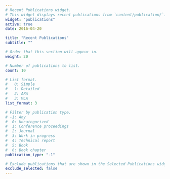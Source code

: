 ```yaml
---
# Recent Publications widget.
# This widget displays recent publications from `content/publication/`.
widget: "publications"
active: true
date: 2016-04-20

title: "Recent Publications"
subtitle: ""

# Order that this section will appear in.
weight: 20

# Number of publications to list.
count: 10

# List format.
#   0: Simple
#   1: Detailed
#   2: APA
#   3: MLA
list_format: 3

# Filter by publication type.
# -1: Any
#  0: Uncategorized
#  1: Conference proceedings
#  2: Journal
#  3: Work in progress
#  4: Technical report
#  5: Book
#  6: Book chapter
publication_type: "-1"

# Exclude publications that are shown in the Selected Publications widget?
exclude_selected: false
---
```

